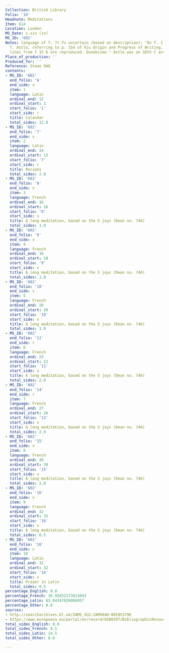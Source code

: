 ```yaml
---
Collection: British Library
Folia: '16'
Headnote: Meditations
Item: 614
Location: London
MS_Date: s.xiv (in)
MS_ID: '602'
Notes: language of f. 7r-7v uncertain (based on description); "On f. 1 is a note by
  T. Astle, referring to p. 154 of his Origin and Progress of Writing, where four
  lines from f 15 b are reproduced. Duodecimo." Astle was an 18th C archivist
Place_of_production: ''
Produced_for: ''
Reference: Stowe 948
contents:
- MS_ID: '602'
  end_folio: '6'
  end_side: v
  item: 1
  language: Latin
  ordinal_end: 12
  ordinal_start: 1
  start_folio: '1'
  start_side: r
  title: Calendar
  total_sides: 12.0
- MS_ID: '602'
  end_folio: '7'
  end_side: v
  item: 2
  language: Latin
  ordinal_end: 14
  ordinal_start: 13
  start_folio: '7'
  start_side: r
  title: Recipes
  total_sides: 2.0
- MS_ID: '602'
  end_folio: '8'
  end_side: v
  item: 3
  language: French
  ordinal_end: 16
  ordinal_start: 16
  start_folio: '8'
  start_side: v
  title: A long meditation, based on the 5 joys (Dean no. 746)
  total_sides: 1.0
- MS_ID: '602'
  end_folio: '9'
  end_side: v
  item: 4
  language: French
  ordinal_end: 18
  ordinal_start: 18
  start_folio: '9'
  start_side: v
  title: A long meditation, based on the 5 joys (Dean no. 746)
  total_sides: 1.0
- MS_ID: '602'
  end_folio: '10'
  end_side: v
  item: 5
  language: French
  ordinal_end: 20
  ordinal_start: 20
  start_folio: '10'
  start_side: v
  title: A long meditation, based on the 5 joys (Dean no. 746)
  total_sides: 1.0
- MS_ID: '602'
  end_folio: '12'
  end_side: r
  item: 6
  language: French
  ordinal_end: 23
  ordinal_start: 22
  start_folio: '11'
  start_side: v
  title: A long meditation, based on the 5 joys (Dean no. 746)
  total_sides: 2.0
- MS_ID: '602'
  end_folio: '14'
  end_side: r
  item: 7
  language: French
  ordinal_end: 27
  ordinal_start: 26
  start_folio: '13'
  start_side: v
  title: A long meditation, based on the 5 joys (Dean no. 746)
  total_sides: 2.0
- MS_ID: '602'
  end_folio: '15'
  end_side: v
  item: 8
  language: French
  ordinal_end: 30
  ordinal_start: 30
  start_folio: '15'
  start_side: v
  title: A long meditation, based on the 5 joys (Dean no. 746)
  total_sides: 1.0
- MS_ID: '602'
  end_folio: '16'
  end_side: v
  item: 9
  language: French
  ordinal_end: 32
  ordinal_start: 32
  start_folio: '16'
  start_side: v
  title: A long meditation, based on the 5 joys (Dean no. 746)
  total_sides: 0.5
- MS_ID: '602'
  end_folio: '16'
  end_side: v
  item: 10
  language: Latin
  ordinal_end: 32
  ordinal_start: 32
  start_folio: '16'
  start_side: v
  title: Prayer in Latin
  total_sides: 0.5
percentage_English: 0.0
percentage_French: 36.95652173913043
percentage_Latin: 63.04347826086957
percentage_Other: 0.0
sources:
- http://searcharchives.bl.uk/IAMS_VU2:IAMS040-001953796
- https://www.europeana.eu/portal/en/record/9200397/BibliographicResource_3000126256560.html
total_sides_English: 0.0
total_sides_French: 8.5
total_sides_Latin: 14.5
total_sides_Other: 0.0

---
```

